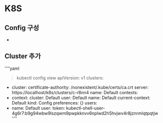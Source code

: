 # K8S

## Config 구성
- 

## Cluster 추가



''''yaml
> kubectl config view
apiVersion: v1
clusters:
- cluster:
    certificate-authority: /nonexistent/.kube/certs/ca.crt
    server: https://localhost/k8s/clusters/c-r8nn4
  name: Default
contexts:
- context:
    cluster: Default
    user: Default
  name: Default
current-context: Default
kind: Config
preferences: {}
users:
- name: Default
  user:
    token: kubectl-shell-user-4g6r7:b9g94wbw9lszqwm9pwpkknvv6nplwd2h5hvjwv4r8jznrmlqtpqtjw
''''